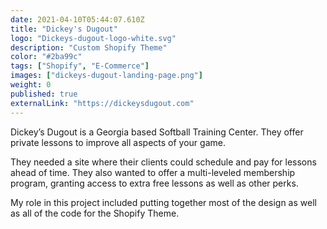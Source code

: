 ```yaml
---
date: 2021-04-10T05:44:07.610Z
title: "Dickey's Dugout" 
logo: "Dickeys-dugout-logo-white.svg"
description: "Custom Shopify Theme"
color: "#2ba99c"
tags: ["Shopify", "E-Commerce"]
images: ["dickeys-dugout-landing-page.png"]
weight: 0
published: true
externalLink: "https://dickeysdugout.com"
---
```


Dickey’s Dugout is a Georgia based Softball Training Center. They offer private lessons to improve all aspects of your game. 

They needed a site where their clients could schedule and pay for lessons ahead of time. They also wanted to offer a multi-leveled membership program, granting access to extra free lessons as well as other perks.

My role in this project included putting together most of the design as well as all of the code for the Shopify Theme. 